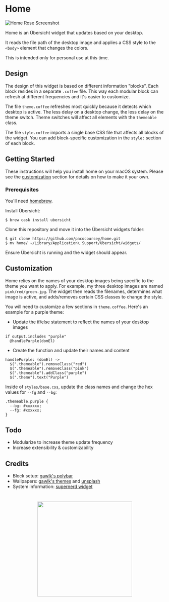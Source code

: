 # Home

![Home Rose Screenshot](https://pacocoursey.github.io/img/home.png?raw=true)

Home is an Übersicht widget that updates based on your desktop.

It reads the file path of the desktop image and applies a CSS style to the `<body>` element that changes the colors.

This is intended only for personal use at this time.

## Design

The design of this widget is based on different information "blocks". Each block resides in a separate `.coffee` file. This way each modular block can refresh at different frequencies and it's easier to customize.

The file `theme.coffee` refreshes most quickly because it detects which desktop is active. The less delay on a desktop change, the less delay on the theme switch. Theme switches will affect all elements with the `themeable` class.

The file `style.coffee` imports a single base CSS file that affects all blocks of the widget. You can add block-specific customization in the `style:` section of each block.

## Getting Started

These instructions will help you install home on your macOS system. Please see the [customization](#customization) section for details on how to make it your own.

### Prerequisites

You'll need [homebrew](https://brew.sh).

Install Übersicht:

```
$ brew cask install ubersicht
```

Clone this repository and move it into the Übersicht widgets folder:

```
$ git clone https://github.com/pacocoursey/home.git
$ mv home/ ~/Library/Application\ Support/Ubersicht/widgets/
```

Ensure Übersicht is running and the widget should appear.

## Customization

Home relies on the names of your desktop images being specific to the theme you want to apply. For example, my three desktop images are named `pink/red/green.jpg`. The widget then reads the filenames, determines what image is active, and adds/removes certain CSS classes to change the style.

You will need to customize a few sections in `theme.coffee`. Here's an example for a purple theme:

* Update the if/else statement to reflect the names of your desktop images

```
if output.includes "purple"
  @handlePurple(domEl)
```

* Create the function and update their names and content

```
handlePurple: (domEl) ->
  $(".themeable").removeClass("red")
  $(".themeable").removeClass("pink")
  $(".themeable").addClass("purple")
  $(".theme").text("Purple")
```

Inside of `styles/base.css`, update the class names and change the hex values for `--fg` and `--bg`:

```
.themeable.purple {
  --bg: #xxxxxx;
  --fg: #xxxxxx;
}
```

## Todo

- Modularize to increase theme update frequency
- Increase extensibility & customizability

## Credits

- Block setup: [gawlk's polybar](https://github.com/gawlk/dots)
- Wallpapers: [gawlk's themes](https://github.com/gawlk/thms) and [unsplash](https://unsplash.com)
- System information: [supernerd widget](https://github.com/blahsd/supernerd.widget)

#

<p align="center">
  <a href="http://paco.sh"><img src="https://raw.githubusercontent.com/pacocoursey/pacocoursey.github.io/master/footer.png" height="300"></a>
</p>
